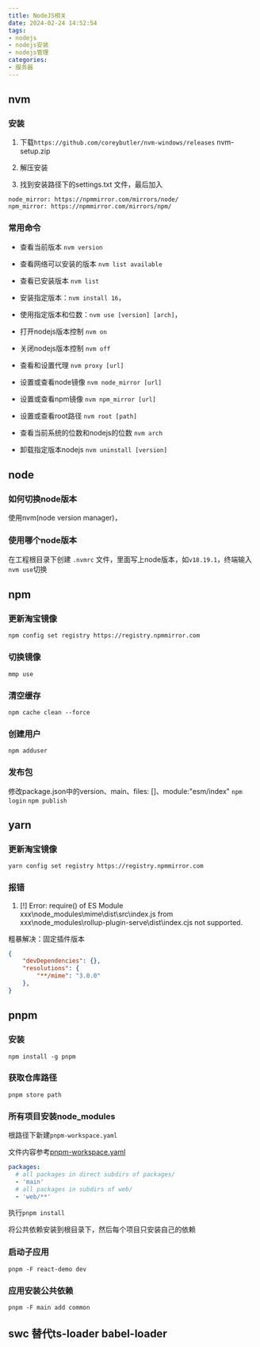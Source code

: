 ```yaml
---
title: NodeJS相关
date: 2024-02-24 14:52:54
tags:
- nodejs
- nodejs安装
- nodejs管理
categories:
- 服务器
---
```


## nvm

### 安装

1. 下载`https://github.com/coreybutler/nvm-windows/releases` nvm-setup.zip

2. 解压安装

3. 找到安装路径下的settings.txt 文件，最后加入

```
node_mirror: https://npmmirror.com/mirrors/node/
npm_mirror: https://npmmirror.com/mirrors/npm/
```

### 常用命令

- 查看当前版本 `nvm version`

- 查看网络可以安装的版本 `nvm list available`

- 查看已安装版本 `nvm list`

- 安装指定版本：`nvm install 16`，

- 使用指定版本和位数：`nvm use [version] [arch]`，

- 打开nodejs版本控制 `nvm on`

- 关闭nodejs版本控制 `nvm off`

- 查看和设置代理 `nvm proxy [url]`

- 设置或查看node镜像 `nvm node_mirror [url]`

- 设置或查看npm镜像 `nvm npm_mirror [url]`

- 设置或查看root路径 `nvm root [path]`

- 查看当前系统的位数和nodejs的位数 `nvm arch`

- 卸载指定版本nodejs `nvm uninstall [version]`



## node

### 如何切换node版本

使用nvm(node version manager)，

### 使用哪个node版本

在工程根目录下创建 `.nvmrc` 文件，里面写上node版本，如`v18.19.1`，终端输入`nvm use`切换



## npm 

### 更新淘宝镜像

`npm config set registry https://registry.npmmirror.com`

### 切换镜像

`mmp use`

### 清空缓存

`npm cache clean --force`

### 创建用户

`npm adduser`

### 发布包

修改package.json中的version、main、files: []、module:"esm/index"
`npm login`
`npm publish`

## yarn 

### 更新淘宝镜像

`yarn config set registry https://registry.npmmirror.com`

### 报错

1. [!] Error: require() of ES Module xxx\node_modules\mime\dist\src\index.js from xxx\node_modules\rollup-plugin-serve\dist\index.cjs not supported.

粗暴解决：固定插件版本

```json
{
    "devDependencies": {},
    "resolutions": {
        "**/mime": "3.0.0"
    },
}
```

## pnpm

### 安装

`npm install -g pnpm`

### 获取仓库路径

`pnpm store path`

### 所有项目安装node_modules

根路径下新建`pnpm-workspace.yaml`

文件内容参考[pnpm-workspace.yaml](https://www.pnpm.cn/pnpm-workspace_yaml)

```yaml
packages:
  # all packages in direct subdirs of packages/
  - 'main'
  # all packages in subdirs of web/
  - 'web/**'
```

执行`pnpm install`

将公共依赖安装到根目录下，然后每个项目只安装自己的依赖

### 启动子应用

`pnpm -F react-demo dev`

### 应用安装公共依赖

`pnpm -F main add common`

## swc 替代ts-loader babel-loader